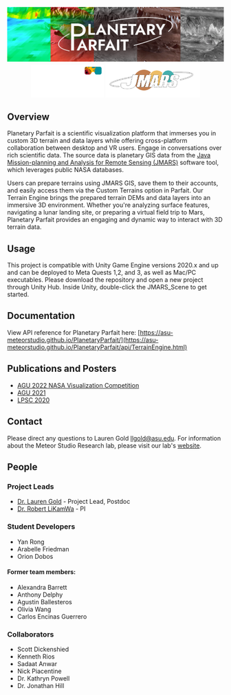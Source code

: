 
<div align="center">
  <img width="750" src="Documentation/resources/banner.png">
  <div align="center">
  <img height="75" src="Documentation/resources/MeteorStudioLogo2018.png">
  <img height="80" src="Documentation/resources/JMARS_Logo.png">
</div>
</div>

                         
## Overview
Planetary Parfait is a scientific visualization platform that immerses you in custom 3D terrain and data layers while offering cross-platform collaboration between desktop and VR users. Engage in conversations over rich scientific data. The source data is planetary GIS data from the [Java Mission-planning and    Analysis for Remote Sensing (JMARS)](https://jmars.asu.edu/) software tool, which leverages public NASA databases.

Users can prepare terrains using JMARS GIS, save them to their accounts, and easily access them via the Custom Terrains option in Parfait. Our Terrain Engine brings the prepared terrain DEMs and data layers into an immersive 3D environment. Whether you're analyzing surface features, navigating a lunar landing site, or preparing a virtual field trip to Mars, Planetary Parfait provides an engaging and dynamic way to interact with 3D terrain data.

## Usage
This project is compatible with Unity Game Engine versions 2020.x and up and can be deployed to Meta Quests 1,2, and 3, as well as Mac/PC executables. Please download the repository and open a new project through Unity Hub. Inside Unity, double-click the JMARS_Scene to get started.

## Documentation
View API reference for Planetary Parfait here: [https://asu-meteorstudio.github.io/PlanetaryParfait/](https://asu-meteorstudio.github.io/PlanetaryParfait/api/TerrainEngine.html)


## Publications and Posters
- [AGU 2022 NASA Visualization Competition](https://youtu.be/8_ul5i-7_Fc)
- [AGU 2021](https://agu2020fallmeeting-agu.ipostersessions.com/default.aspx?s=27-EF-12-DE-64-23-30-5E-BE-D2-5F-5C-EB-5F-32-30&guestview=true)
- [LPSC 2020](https://meteor.ame.asu.edu/publications/mars-lpsc.pdf)

## Contact
Please direct any questions to Lauren Gold [llgold@asu.edu]().
For information about the Meteor Studio Research lab, please visit our lab's [website](https://meteor.ame.asu.edu/).

## People
### Project Leads
- [Dr. Lauren Gold](https://github.com/LaurenGold) - Project Lead, Postdoc
- [Dr. Robert LiKamWa]() - PI

### Student Developers 
- Yan Rong
- Arabelle Friedman
- Orion Dobos

#### Former team members:
- Alexandra Barrett
- Anthony Delphy
- Agustin Ballesteros
- Olivia Wang
- Carlos Encinas Guerrero

### Collaborators
- Scott Dickenshied
- Kenneth Rios
- Sadaat Anwar
- Nick Piacentine
- Dr. Kathryn Powell
- Dr. Jonathan Hill
